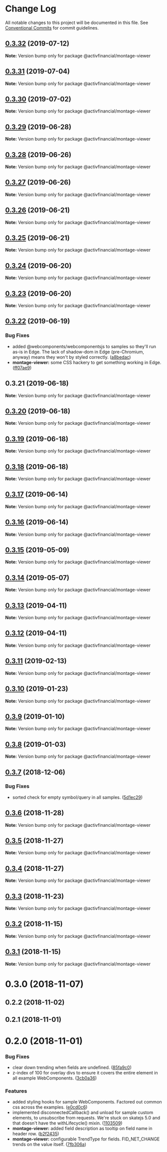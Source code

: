# Change Log

All notable changes to this project will be documented in this file.
See [Conventional Commits](https://conventionalcommits.org) for commit guidelines.

## [0.3.32](https://github.com/activfinancial/cg-api-examples/compare/@activfinancial/montage-viewer@0.3.31...@activfinancial/montage-viewer@0.3.32) (2019-07-12)

**Note:** Version bump only for package @activfinancial/montage-viewer





## [0.3.31](https://github.com/activfinancial/cg-api-examples/compare/@activfinancial/montage-viewer@0.3.30...@activfinancial/montage-viewer@0.3.31) (2019-07-04)

**Note:** Version bump only for package @activfinancial/montage-viewer





## [0.3.30](https://github.com/activfinancial/cg-api-examples/compare/@activfinancial/montage-viewer@0.3.29...@activfinancial/montage-viewer@0.3.30) (2019-07-02)

**Note:** Version bump only for package @activfinancial/montage-viewer





## [0.3.29](https://github.com/activfinancial/cg-api-examples/compare/@activfinancial/montage-viewer@0.3.28...@activfinancial/montage-viewer@0.3.29) (2019-06-28)

**Note:** Version bump only for package @activfinancial/montage-viewer





## [0.3.28](https://github.com/activfinancial/cg-api-examples/compare/@activfinancial/montage-viewer@0.3.27...@activfinancial/montage-viewer@0.3.28) (2019-06-26)

**Note:** Version bump only for package @activfinancial/montage-viewer





## [0.3.27](https://github.com/activfinancial/cg-api-examples/compare/@activfinancial/montage-viewer@0.3.26...@activfinancial/montage-viewer@0.3.27) (2019-06-26)

**Note:** Version bump only for package @activfinancial/montage-viewer





## [0.3.26](https://github.com/activfinancial/cg-api-examples/compare/@activfinancial/montage-viewer@0.3.25...@activfinancial/montage-viewer@0.3.26) (2019-06-21)

**Note:** Version bump only for package @activfinancial/montage-viewer





## [0.3.25](https://github.com/activfinancial/cg-api-examples/compare/@activfinancial/montage-viewer@0.3.24...@activfinancial/montage-viewer@0.3.25) (2019-06-21)

**Note:** Version bump only for package @activfinancial/montage-viewer





## [0.3.24](https://github.com/activfinancial/cg-api/compare/@activfinancial/montage-viewer@0.3.23...@activfinancial/montage-viewer@0.3.24) (2019-06-20)

**Note:** Version bump only for package @activfinancial/montage-viewer





## [0.3.23](https://github.com/activfinancial/cg-api/compare/@activfinancial/montage-viewer@0.3.22...@activfinancial/montage-viewer@0.3.23) (2019-06-20)

**Note:** Version bump only for package @activfinancial/montage-viewer





## [0.3.22](https://github.com/activfinancial/cg-api/compare/@activfinancial/montage-viewer@0.3.21...@activfinancial/montage-viewer@0.3.22) (2019-06-19)


### Bug Fixes

* added @webcomponents/webcomponentsjs to samples so they'll run as-is in Edge. The lack of shadow-dom in Edge (pre-Chromium, anyway) means they won't by styled correctly. ([a8bedac](https://github.com/activfinancial/cg-api/commit/a8bedac))
* **montage-viewer:** some CSS hackery to get something working in Edge. ([ff07ae9](https://github.com/activfinancial/cg-api/commit/ff07ae9))





## 0.3.21 (2019-06-18)

**Note:** Version bump only for package @activfinancial/montage-viewer





## [0.3.20](https://github.com/activfinancial/cg-api/compare/@activfinancial/montage-viewer@0.3.19...@activfinancial/montage-viewer@0.3.20) (2019-06-18)

**Note:** Version bump only for package @activfinancial/montage-viewer





## [0.3.19](https://github.com/activfinancial/cg-api/compare/@activfinancial/montage-viewer@0.3.18...@activfinancial/montage-viewer@0.3.19) (2019-06-18)

**Note:** Version bump only for package @activfinancial/montage-viewer





## [0.3.18](https://github.com/activfinancial/cg-api/compare/@activfinancial/montage-viewer@0.3.17...@activfinancial/montage-viewer@0.3.18) (2019-06-18)

**Note:** Version bump only for package @activfinancial/montage-viewer





## [0.3.17](https://github.com/activfinancial/cg-api/compare/@activfinancial/montage-viewer@0.3.16...@activfinancial/montage-viewer@0.3.17) (2019-06-14)

**Note:** Version bump only for package @activfinancial/montage-viewer





## [0.3.16](https://github.com/activfinancial/cg-api/compare/@activfinancial/montage-viewer@0.3.15...@activfinancial/montage-viewer@0.3.16) (2019-06-14)

**Note:** Version bump only for package @activfinancial/montage-viewer





## [0.3.15](https://github.com/activfinancial/cg-api/compare/@activfinancial/montage-viewer@0.3.14...@activfinancial/montage-viewer@0.3.15) (2019-05-09)

**Note:** Version bump only for package @activfinancial/montage-viewer





## [0.3.14](https://github.com/activfinancial/cg-api/compare/@activfinancial/montage-viewer@0.3.13...@activfinancial/montage-viewer@0.3.14) (2019-05-07)

**Note:** Version bump only for package @activfinancial/montage-viewer





## [0.3.13](https://github.com/activfinancial/cg-api/compare/@activfinancial/montage-viewer@0.3.11...@activfinancial/montage-viewer@0.3.13) (2019-04-11)

**Note:** Version bump only for package @activfinancial/montage-viewer





## [0.3.12](https://github.com/activfinancial/cg-api/compare/@activfinancial/montage-viewer@0.3.11...@activfinancial/montage-viewer@0.3.12) (2019-04-11)

**Note:** Version bump only for package @activfinancial/montage-viewer





## [0.3.11](https://github.com/activfinancial/cg-api/compare/@activfinancial/montage-viewer@0.3.10...@activfinancial/montage-viewer@0.3.11) (2019-02-13)

**Note:** Version bump only for package @activfinancial/montage-viewer





## [0.3.10](https://github.com/activfinancial/cg-api/compare/@activfinancial/montage-viewer@0.3.9...@activfinancial/montage-viewer@0.3.10) (2019-01-23)

**Note:** Version bump only for package @activfinancial/montage-viewer





## [0.3.9](https://github.com/activfinancial/cg-api/compare/@activfinancial/montage-viewer@0.3.8...@activfinancial/montage-viewer@0.3.9) (2019-01-10)

**Note:** Version bump only for package @activfinancial/montage-viewer





## [0.3.8](https://github.com/activfinancial/cg-api/compare/@activfinancial/montage-viewer@0.3.7...@activfinancial/montage-viewer@0.3.8) (2019-01-03)

**Note:** Version bump only for package @activfinancial/montage-viewer





## [0.3.7](https://github.com/activfinancial/cg-api/compare/@activfinancial/montage-viewer@0.3.6...@activfinancial/montage-viewer@0.3.7) (2018-12-06)


### Bug Fixes

* sorted check for empty symbol/query in all samples. ([5d1ec29](https://github.com/activfinancial/cg-api/commit/5d1ec29))





## [0.3.6](https://github.com/activfinancial/cg-api/compare/@activfinancial/montage-viewer@0.3.5...@activfinancial/montage-viewer@0.3.6) (2018-11-28)

**Note:** Version bump only for package @activfinancial/montage-viewer





## [0.3.5](https://github.com/activfinancial/cg-api/compare/@activfinancial/montage-viewer@0.3.4...@activfinancial/montage-viewer@0.3.5) (2018-11-27)

**Note:** Version bump only for package @activfinancial/montage-viewer





## [0.3.4](https://github.com/activfinancial/cg-api/compare/@activfinancial/montage-viewer@0.3.3...@activfinancial/montage-viewer@0.3.4) (2018-11-27)

**Note:** Version bump only for package @activfinancial/montage-viewer





## [0.3.3](https://github.com/activfinancial/cg-api/compare/@activfinancial/montage-viewer@0.3.2...@activfinancial/montage-viewer@0.3.3) (2018-11-23)

**Note:** Version bump only for package @activfinancial/montage-viewer





## [0.3.2](https://github.com/activfinancial/cg-api/compare/@activfinancial/montage-viewer@0.3.1...@activfinancial/montage-viewer@0.3.2) (2018-11-15)

**Note:** Version bump only for package @activfinancial/montage-viewer





## [0.3.1](https://github.com/activfinancial/cg-api/compare/@activfinancial/montage-viewer@0.3.0...@activfinancial/montage-viewer@0.3.1) (2018-11-15)

**Note:** Version bump only for package @activfinancial/montage-viewer





# 0.3.0 (2018-11-07)



## 0.2.2 (2018-11-02)



## 0.2.1 (2018-11-01)



# 0.2.0 (2018-11-01)


### Bug Fixes

* clear down trending when fields are undefined. ([85fa9c0](https://github.com/activfinancial/cg-api/commit/85fa9c0))
* z-index of 100 for overlay divs to ensure it covers the entire element in all example WebComponents. ([3cb0a36](https://github.com/activfinancial/cg-api/commit/3cb0a36))


### Features

* added styling hooks for sample WebComponents. Factored out common css across the examples. ([e0cd0c6](https://github.com/activfinancial/cg-api/commit/e0cd0c6))
* implemented disconnectedCallback() and unload for sample custom elements, to unsubscribe from requests. We're stuck on skatejs 5.0 and that doesn't have the withLifecycle() mixin. ([1103509](https://github.com/activfinancial/cg-api/commit/1103509))
* **montage-viewer:** added field description as tooltip on field name in header row. ([b2f2435](https://github.com/activfinancial/cg-api/commit/b2f2435))
* **montage-viewer:** configurable TrendType for fields. FID_NET_CHANGE  trends on the value itself. ([7fb306a](https://github.com/activfinancial/cg-api/commit/7fb306a))
